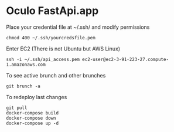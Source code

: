 # Oculo FastApi.app

Place your credential file at ~/.ssh/ and modify permissions
```
chmod 400 ~/.ssh/yourcredsfile.pem
```

Enter EC2 (There is not Ubuntu but AWS Linux)
```
ssh -i ~/.ssh/api_access.pem ec2-user@ec2-3-91-223-27.compute-1.amazonaws.com
```

To see active brunch and other brunches
```
git brunch -a
```

To redeploy last changes
```
git pull
docker-compose build
docker-compose down
docker-compose up -d
```
